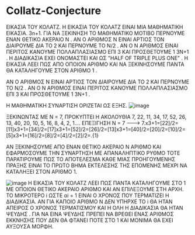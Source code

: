 # Collatz-Conjecture
ΕΙΚΑΣΙΑ ΤΟΥ ΚΟΛΑΤΖ.
  Η ΕΙΚΑΣΙΑ ΤΟΥ ΚΟΛΑΤΖ ΕΙΝΑΙ ΜΙΑ ΜΑΘΗΜΑΤΙΚΗ ΕΙΚΑΣΙΑ. 3n+1.
  ΓΙΑ ΝΑ ΞΕΚΙΝΗΣΗ ΤΟ ΜΑΘΗΜΑΤΙΚΟ ΜΟΤΙΒΟ ΠΕΡΝΟΥΜΕ ΕΝΑΝ ΘΕΤΙΚΟ ΑΚΕΡΑΙΟ  N .
  ΑΝ Ο ΑΡΙΘΜΟΣ Ν ΕΙΝΑΙ ΑΡΤΙΟΣ ΤΟΝ ΔΙΑΙΡΟΥΜΕ ΔΙΑ ΤΟ 2 ΚΑΙ ΠΕΡΝΟΥΜΕ ΤΟ Ν/2 .
  ΑΝ Ο Ν ΑΡΙΘΜΟΣ ΕΙΝΑΙ ΠΕΡΙΤΟΣ ΚΑΝΟΥΜΕ ΠΟΛΛΑΠΛΑΣΙΑΣΜΟ ΕΠΙ 3 ΚΑΙ ΠΡΟΣΘΕΤΟΥΜΕ 1 3Ν+1 .
  Η ΔΙΑΔΙΚΑΣΙΑ ΕΧΕΙ ΟΝΟΜΑΣΤΕΙ ΚΑΙ ΩΣ "HALF OF TRIPLE PLUS ONE" .
  Η ΕΙΚΑΣΙΑ ΛΕΕΙ ΠΩΣ ΑΠΟ ΟΠΟΙΟΝ ΑΡΙΘΜΟ ΚΑΙ ΝΑ ΞΕΚΙΝΗΣΟΥΜΕ ΠΑΝΤΑ ΘΑ ΚΑΤΑΛΗΓΟΥΜΕ ΣΤΟΝ ΑΡΙΘΜΟ 1 .
  
  ΑΝ Ο ΑΡΙΘΜΟΣ Ν ΕΙΝΑΙ ΑΡΤΙΟΣ ΤΟΝ ΔΙΑΙΡΟΥΜΕ ΔΙΑ ΤΟ 2 ΚΑΙ ΠΕΡΝΟΥΜΕ ΤΟ Ν/2 .
  ΑΝ Ο Ν ΑΡΙΘΜΟΣ ΕΙΝΑΙ ΠΕΡΙΤΟΣ  ΚΑΝΟΥΜΕ ΠΟΛΛΑΠΛΑΣΙΑΣΜΟ ΕΠΙ 3 ΚΑΙ ΠΡΟΣΘΕΤΟΥΜΕ 1 3Ν+1 .
  
  Η ΜΑΘΗΜΑΤΙΚΗ ΣΥΝΑΡΤΙΣΗ ΟΡΙΖΕΤΑΙ ΩΣ ΕΞΗΣ.
 ![image](https://user-images.githubusercontent.com/71108397/143723427-81b20392-504d-4a6e-943f-88b72fb18346.png)
 
 ΞΕΚΙΝΩΝΤΑΣ ΜΕ Ν = 7, ΠΡΟΚΥΠΤΕΙ Η ΑΚΟΛΟΥΘΙΑ 7, 22, 11, 34, 17, 52, 26, 13, 40, 20, 10, 5, 16, 8, 4, 2, 1....
 ΕΠΕΞΙΓΗΣΗ Ν = 7 --->  7.x3+1=[22]/2=[11]x3+1=[34]/2=[17]x3+1=[52]/2=[26]/2=[13]x3+1=[40]/2=[20]/2=[10]/2=[5]x3+1=[16]/2=[8]/2=[4]/2=[2]/2=.{1}
 
 ΑΝ ΞΕΚΙΝΗΣΟΥΜΕ ΑΠΟ ΕΝΑΝ ΘΕΤΙΚΟ ΑΚΕΡΑΙΟ Ν ΑΡΙΘΜΟ ΚΑΙ ΕΦΑΡΜΟΣΟΥΜΕ ΤΗΝ ΣΥΝΑΡΤΗΣΗ ΜΕ ΑΠΑΝΑΛΗΠΤΙΚΟ ΡΥΘΜΟ ΤΟΤΕ ΠΑΡΑΤΙΡΟΥΜΕ ΠΩΣ ΤΟ ΑΠΟΤΕΛΕΣΜΑ ΚΑΘΕ ΜΙΑΣ ΠΡΟΗΓΟΥΜΕΝΗΣ     ΠΡΑΞΗΣ ΕΙΝΑΙ ΤΟ ΠΡΩΤΟ ΒΗΜΑ ΕΚΤΕΛΕΣΗΣ ΤΗΣ ΕΠΟΜΕΝΗΣ ΜΕΧΡΙ ΝΑ ΚΑΤΑΛΗΞΕΙ ΣΤΟΝ ΑΡΙΘΜΟ 1.
 
 ![image](https://user-images.githubusercontent.com/71108397/143723793-35186526-be1d-4f10-81fa-687cd9732379.png)
 Η ΕΙΚΑΣΙΑ ΤΟΥ ΚΟΛΑΤΖ ΛΕΕΙ ΠΩΣ ΠΑΝΤΑ ΚΑΤΑΛΗΓΟΥΜΕ ΣΤΟ 1 ΜΕ ΟΠΟΙΟΝ ΘΕΤΙΚΟ ΑΚΕΡΑΙΟ ΑΡΙΘΜΟ ΚΑΙ ΑΝ ΕΠΙΛΕΞΟΥΜΕ ΣΤΗ ΑΡΧΗ. 
 ΤΟ ΜΙΚΡΟΤΕΡΟ i ΩΣΤΕ αi = 1 ΕΙΝΑΙ Ο ΧΡΟΝΟΣ ΠΟΥ ΤΕΡΜΑΤΙΖΕΙ Η ΔΙΑΔΙΚΑΣΙΑ. ΑΝ ΓΙΑ ΚΑΠΟΙΟ ΑΡΙΘΜΟ Ν ΔΕΝ ΥΠΗΡΧΕ ΤΟ i ΘΑ ΗΤΑΝ ΑΠΕΙΡΟΣ Ο ΧΡΟΝΟΣ  ΤΕΡΜΑΤΙΣΜΟΥ ΚΑΙ Η ΟΛΗ
 Η ΔΙΑΔΙΚΑΣΙΑ ΘΑ ΗΤΑΝ ΨΕΥΔΗΣ .
 ΓΙΑ ΝΑ ΕΙΝΑ ΨΕΥΔΗΣ ΠΡΕΠΕΙ ΝΑ ΒΡΕΘΕΙ ΕΝΑΣ ΑΡΙΘΜΟΣ ΕΚΚΝΗΣΗΣ ΠΟΥ ΔΕΝ ΘΑ ΦΤΑΝΕΙ ΠΟΤΕ ΣΤΟ 1 ΚΑΙ ΜΟΝΙΜΑ ΘΑ ΕΧΕΙ ΑΥΞΟΥΣΑ ΜΟΡΦΗ.
